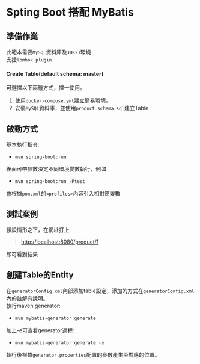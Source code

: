 # Spting Boot 搭配 MyBatis

## 準備作業
此範本需要`MySQL`資料庫及`JDK21`環境  
支援`lombok plugin`

#### Create Table(default schema: master)
可選擇以下兩種方式，擇一使用。
1. 使用`docker-compose.yml`建立簡易環境。
2. 安裝`MySQL`資料庫，並使用`product_schema.sql`建立Table

## 啟動方式
基本執行指令:
- `mvn spring-boot:run`

後面可帶參數決定不同環境變數執行，例如
- `mvn spring-boot:run -Ptest`

會根據`pom.xml`的`<profiles>`內容引入相對應變數

## 測試案例
預設情形之下，在網址打上
><http://localhost:8080/product/1>

即可看到結果

## 創建Table的Entity
在`generatorConfig.xml`內部添加table設定，添加的方式在`generatorConfig.xml`內的註解有說明。  
執行maven generator: 
- `mvn mybatis-generator:generate`

加上-e可查看generator過程:
- `mvn mybatis-generator:generate -e`

執行後根據`generator.properties`配置的參數產生至對應的位置。